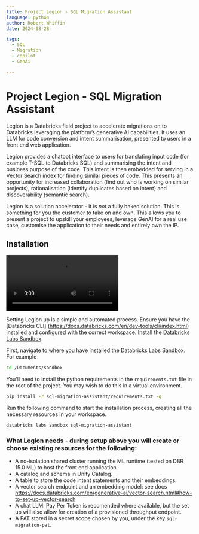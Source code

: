 ```yaml
---
title: Project Legion - SQL Migration Assistant
language: python
author: Robert Whiffin
date: 2024-08-28

tags:
  - SQL
  - Migration
  - copilot
  - GenAi

---
```


# Project Legion - SQL Migration Assistant

Legion is a Databricks field project to accelerate migrations on to Databricks leveraging the platform’s generative AI
capabilities. It uses an LLM for code conversion and intent summarisation, presented to users in a front end web 
application.

Legion provides a chatbot interface to users for translating input code (for example T-SQL to Databricks SQL) and 
summarising the intent and business purpose of the code. This intent is then embedded for serving in a Vector Search
index for finding similar pieces of code. This presents an opportunity for increased collaboration (find out who is
working on similar projects), rationalisation (identify duplicates based on intent) and discoverability (semantic search).

Legion is a solution accelerator - it is *not* a fully baked solution. This is something for you the customer to take 
on and own. This allows you to present a project to upskill your employees, leverage GenAI for a real use case, 
customise the application to their needs and entirely own the IP.

## Installation

![](docs/sql-migration-assistant-set-up.mov)

Setting Legion up is a simple and automated process. Ensure you have the [Databricks CLI]
(https://docs.databricks.com/en/dev-tools/cli/index.html) installed and configured with the correct workspace. Install 
the [Databricks Labs Sandbox](https://github.com/databrickslabs/sandbox). 

First, navigate to where you have installed the Databricks Labs Sandbox. For example
```bash
cd /Documents/sandbox
```

You'll need to install the python requirements in the `requirements.txt` file in the root of the project. 
You may wish to do this in a virtual environment. 
```bash
pip install -r sql-migration-assistant/requirements.txt -q
```
Run the following command to start the installation process, creating all the necessary resources in your workspace.
```bash 
databricks labs sandbox sql-migration-assistant
```

### What Legion needs - during setup above you will create or choose existing resources for the following:

- A no-isolation shared cluster running the ML runtime (tested on DBR 15.0 ML) to host the front end application.
- A catalog and schema in Unity Catalog. 
- A table to store the code intent statements and their embeddings.
- A vector search endpoint and an embedding model: see docs 
https://docs.databricks.com/en/generative-ai/vector-search.html#how-to-set-up-vector-search
- A chat LLM. Pay Per Token is recomended where available, but the set up will also allow for creation of 
a provisioned throughput endpoint.
- A PAT stored in a secret scope chosen by you, under the key `sql-migration-pat`.
